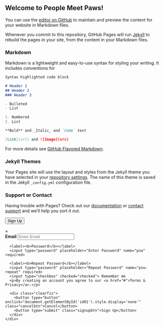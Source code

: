 ## Welcome to People Meet Paws!

You can use the [editor on GitHub](https://github.com/whitehallhighschool/people.meet.paws/edit/master/README.md) to maintain and preview the content for your website in Markdown files.

Whenever you commit to this repository, GitHub Pages will run [Jekyll](https://jekyllrb.com/) to rebuild the pages in your site, from the content in your Markdown files.

### Markdown

Markdown is a lightweight and easy-to-use syntax for styling your writing. It includes conventions for

```markdown
Syntax highlighted code block

# Header 1
## Header 2
### Header 3

- Bulleted
- List

1. Numbered
2. List

**Bold** and _Italic_ and `Code` text

[Link](url) and ![Image](src)
```

For more details see [GitHub Flavored Markdown](https://guides.github.com/features/mastering-markdown/).

### Jekyll Themes

Your Pages site will use the layout and styles from the Jekyll theme you have selected in your [repository settings](https://github.com/whitehallhighschool/people.meet.paws/settings). The name of this theme is saved in the Jekyll `_config.yml` configuration file.

### Support or Contact

Having trouble with Pages? Check out our [documentation](https://help.github.com/categories/github-pages-basics/) or [contact support](https://github.com/contact) and we’ll help you sort it out.



<!-- Button to open the modal -->
<button onclick="document.getElementById('id01').style.display='block'">Sign Up</button>

<!-- The Modal (contains the Sign Up form) -->
<div id="id01" class="modal">
  <span onclick="document.getElementById('id01').style.display='none'" class="close" title="Close Modal">&times;</span>
  <form class="modal-content animate" action="/action_page.php">
    <div class="container">
      <label><b>Email</b></label>
      <input type="text" placeholder="Enter Email" name="email" required>

      <label><b>Password</b></label>
      <input type="password" placeholder="Enter Password" name="psw" required>

      <label><b>Repeat Password</b></label>
      <input type="password" placeholder="Repeat Password" name="psw-repeat" required>
      <input type="checkbox" checked="checked"> Remember me
      <p>By creating an account you agree to our <a href="#">Terms & Privacy</a>.</p>

      <div class="clearfix">
        <button type="button" onclick="document.getElementById('id01').style.display='none'" class="cancelbtn">Cancel</button>
        <button type="submit" class="signupbtn">Sign Up</button>
      </div>
    </div>
  </form>
</div>
